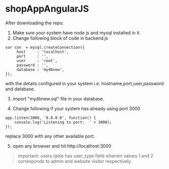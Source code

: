 # shopAppAngularJS

After downloading the repo:
1. Make sure your system have node js and mysql installed in it.
2. Change following block of code in backend.js
```
var con  = mysql.createConnection({
     host     : 'localhost',
     port     : '',
     user     : 'root',
     password : '',
	 database : 'mydbnew',
});
```
with the details configured in your system i.e. hostname,port,user,password and database.

3. import "mydbnew.sql" file in your database.

4. Change following if your system has already using port 3000
```
app.listen(3000, '0.0.0.0', function() {
    console.log('Listening to port:  ' + 3000);
});
```
replace 3000 with any other available port.

5. open any browser and hit http://localhost:3000


>important: users table has user_type field wherein values 1 and 2 corresponds to admin and website visitor respectively.